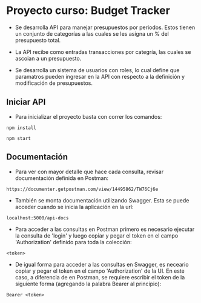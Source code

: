 # Proyecto curso: Budget Tracker

 - Se desarrolla API para manejar presupuestos por periodos. Estos tienen un conjunto de categorías a las cuales se les asigna un % del presupuesto total.

 - La API recibe como entradas transacciones por categría, las cuales se ascoian a un presupuesto.

 - Se desarrolla un sistema de usuarios con roles, lo cual define que paramatros pueden ingresar en la API con respecto a la definición y modificación de presupuestos.

## Iniciar API
- Para inicializar el proyecto basta con  correr los comandos:
```
npm install

npm start
```

## Documentación

- Para ver con mayor detalle que hace cada consulta, revisar documentación definida en Postman:

```
https://documenter.getpostman.com/view/14495862/TW76Cj6e
```


- También se monta documentación utilizando Swagger. Esta se puede acceder cuando se inicia la aplicación en la url:
    
```
localhost:5000/api-docs
```

- Para acceder a las consultas en Postman primero es necesario ejecutar la consulta de 'login' y luego copiar y pegar el token en el campo 'Authorization' definido para toda la colección:

```
<token>
```

- De igual forma para acceder a las consultas en Swagger, es neceario copiar y pegar el token en el campo 'Authorization' de la UI. En este caso, a diferencia de en Postman, se requiere escribir el token de la siguiente forma (agregando la palabra Bearer al principio):

```
Bearer <token>
```